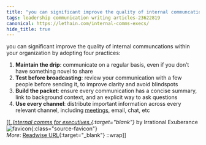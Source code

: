 ```yaml
---
title: "you can significant improve the quality of internal communcations within ..."
tags: leadership communication writing articles-23622819
canonical: https://lethain.com/internal-comms-execs/
hide_title: true
---
```


you can significant improve the quality of internal communcations within your organization by adopting four practices:

1.  **Maintain the drip**: communicate on a regular basis, even if you don’t have something novel to share
2.  **Test before broadcasting**: review your communication with a few people before sending it, to improve clarity and avoid blindspots
3.  **Build the packet**: ensure every communication has a concise summary, link to background context, and an explicit way to ask questions
4.  **Use every channel**: distribute important information across every relevant channel, including [meetings](https://lethain.com/eng-org-meetings/), email, chat, etc


[[<cite>_[Internal comms for executives.](https://lethain.com/internal-comms-execs/){:target="_blank"}_</cite> by Irrational Exuberance ![favicon](https://s2.googleusercontent.com/s2/favicons?domain=lethain.com){:class="source-favicon"}<br>
_More_: [Readwise URL](https://readwise.io/open/462585354){:target="_blank"}
::wrap]]